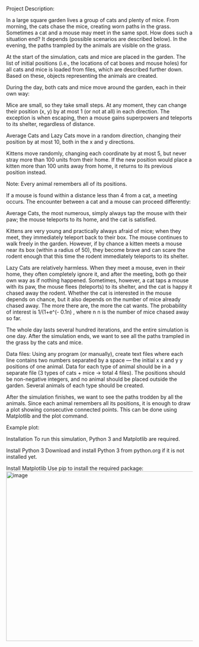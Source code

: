 Project Description:

In a large square garden lives a group of cats and plenty of mice. From morning, the cats chase the mice, creating worn paths in the grass. Sometimes a cat and a mouse may meet in the same spot. How does such a situation end? It depends (possible scenarios are described below). In the evening, the paths trampled by the animals are visible on the grass.

At the start of the simulation, cats and mice are placed in the garden. The list of initial positions (i.e., the locations of cat boxes and mouse holes) for all cats and mice is loaded from files, which are described further down. Based on these, objects representing the animals are created.

During the day, both cats and mice move around the garden, each in their own way:

Mice are small, so they take small steps. At any moment, they can change their position (x, y) by at most 1 (or not at all) in each direction. The exception is when escaping, then a mouse gains superpowers and teleports to its shelter, regardless of distance.

Average Cats and Lazy Cats move in a random direction, changing their position by at most 10, both in the x and y directions.

Kittens move randomly, changing each coordinate by at most 5, but never stray more than 100 units from their home. If the new position would place a kitten more than 100 units away from home, it returns to its previous position instead.

Note: Every animal remembers all of its positions.

If a mouse is found within a distance less than 4 from a cat, a meeting occurs. The encounter between a cat and a mouse can proceed differently:

Average Cats, the most numerous, simply always tap the mouse with their paw; the mouse teleports to its home, and the cat is satisfied.

Kittens are very young and practically always afraid of mice; when they meet, they immediately teleport back to their box. The mouse continues to walk freely in the garden. However, if by chance a kitten meets a mouse near its box (within a radius of 50), they become brave and can scare the rodent enough that this time the rodent immediately teleports to its shelter.

Lazy Cats are relatively harmless. When they meet a mouse, even in their home, they often completely ignore it, and after the meeting, both go their own way as if nothing happened. Sometimes, however, a cat taps a mouse with its paw, the mouse flees (teleports) to its shelter, and the cat is happy it chased away the rodent. Whether the cat is interested in the mouse depends on chance, but it also depends on the number of mice already chased away. The more there are, the more the cat wants. The probability of interest is 
 1/(1+e^(- 0.1n)
 , where 
n
n is the number of mice chased away so far.

The whole day lasts several hundred iterations, and the entire simulation is one day. After the simulation ends, we want to see all the paths trampled in the grass by the cats and mice.

Data files: Using any program (or manually), create text files where each line contains two numbers separated by a space — the initial 
x
x and 
y
y positions of one animal. Data for each type of animal should be in a separate file (3 types of cats + mice → total 4 files). The positions should be non-negative integers, and no animal should be placed outside the garden. Several animals of each type should be created.

After the simulation finishes, we want to see the paths trodden by all the animals. Since each animal remembers all its positions, it is enough to draw a plot showing consecutive connected points. This can be done using Matplotlib and the plot command.

Example plot:

Installation
To run this simulation, Python 3 and Matplotlib are required.

Install Python 3
Download and install Python 3 from python.org if it is not installed yet.

Install Matplotlib
Use pip to install the required package:
<img width="595" height="457" alt="image" src="https://github.com/user-attachments/assets/d349c783-2702-4902-98e6-0ff80bdb45d6" />
